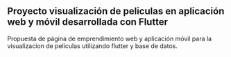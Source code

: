 ## Proyecto visualización de peliculas en aplicación web y móvil desarrollada con Flutter

Propuesta de página de emprendimiento web y aplicación móvil para la visualizacion de peliculas utilizando flutter y base de datos.
